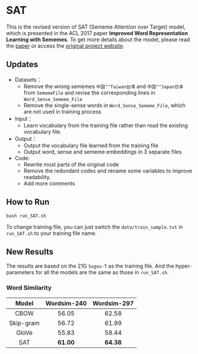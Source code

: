 # SAT
This is the revised version of SAT (Sememe Attention over Target) model, which is presented in the ACL 2017 paper **Improved Word Representation Learning with Sememes**. To get more details about the model, please read the [paper](http://nlp.csai.tsinghua.edu.cn/~lzy/publications/acl2017_sememe.pdf) or access the [original project website](https://github.com/thunlp/SE-WRL).

## Updates
- Datasets：
	- Remove the wrong sememes `中国""Taiwan台湾` and `中国""Japan日本` from `SememeFile` and revise the corresponding lines in  `Word_Sense_Sememe_File`
	- Remove the single-sense words in `Word_Sense_Sememe_File`, which are not used in training process
- Input：
	- Learn vocabulary from the training file rather than read the existing vocabulary file.
- Output：
	- Output the vocabulary file learned from the training file
	- Output word, sense and sememe embeddings in 3 separate files
- Code: 
	- Rewrite most parts of the original code
	- Remove the redundant codes and rename some variables to improve readability.
	- Add more comments

## How to Run

```
bash run_SAT.sh
```

To change training file, you can just switch the `data/train_sample.txt` in `run_SAT.sh` to your training file name.
## New Results

The results are based on the 21G `Sogou-T` as the training file. And the hyper-parameters for all the models are the same as those in `run_SAT.sh`.

### Word Similarity

|   Model   | Wordsim-240 | Wordsim-297 |
| :-------: | :---------: | :---------: |
|   CBOW    |    56.05    |    62.58    |
| Skip-gram |    56.72    |    61.99    |
|   GloVe   |    55.83    |    58.44    |
|    SAT    |  **61.00**  |  **64.38**  |
